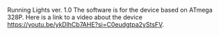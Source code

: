 Running Lights ver. 1.0
The software is for the device based on ATmega 328P. Here is a link to a video about the device https://youtu.be/ykDlhCb7AHE?si=C0eudgtpa2yStsFV. 
